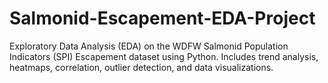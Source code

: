 # Salmonid-Escapement-EDA-Project
Exploratory Data Analysis (EDA) on the WDFW Salmonid Population Indicators (SPI) Escapement dataset using Python. Includes trend analysis, heatmaps, correlation, outlier detection, and data visualizations.
